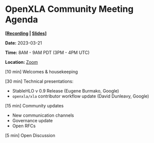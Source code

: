 # OpenXLA Community Meeting Agenda

**[[Recording](https://youtu.be/WsEB0nVMEKY) | [Slides](https://docs.google.com/presentation/d/1BSk6XCkaFIP8U_US9ahxNk_k6eGNYy035g-9rgBHqRk/edit?usp=sharing)]**

**Date:** 2023-03-21

**Time:** 8AM - 9AM PDT (3PM - 4PM UTC)

**Location:** [Zoom](https://us02web.zoom.us/j/87557882524?pwd=QUJZQlZub0tRTk1CbCt4eFYzZ0lJUT09)

[10 min] Welcomes & housekeeping

[30 min] Technical presentations:
- StableHLO v 0.9 Release (Eugene Burmako, Google)
- `openxla/xla` contributor workflow update (David Dunleavy, Google)

[15 min] Community updates
- New communication channels
- Governance update
- Open RFCs

[5 min] Open Discussion
